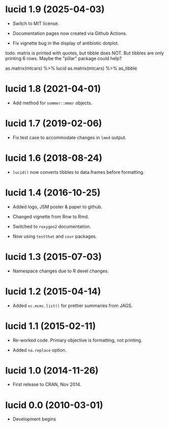 # lucid 1.9  (2025-04-03)

* Switch to MIT license.

* Documentation pages now created via Github Actions.

* Fix vignette bug in the display of antibiotic dotplot.

todo. matrix is printed with quotes, but tibble does NOT.  But tibbles
are only printing 6 rows. Maybe the "pillar" package could help?

as.matrix(mtcars) %>% lucid
as.matrix(mtcars) %>% as_tibble


# lucid 1.8 (2021-04-01)

* Add method for `sommer::mmer` objects.


# lucid 1.7 (2019-02-06)

* Fix test case to accommodate changes in `lme4` output.


# lucid 1.6 (2018-08-24)

* `lucid()` now converts tibbles to data.frames before formatting.


# lucid 1.4 (2016-10-25)

* Added logo, JSM poster & paper to github.

* Changed vignette from Rnw to Rmd.

* Switched to `roxygen2` documentation.

* Now using `testthat` and `covr` packages.


# lucid 1.3 (2015-07-03)

* Namespace changes due to R devel changes.


# lucid 1.2 (2015-04-14)

* Added `vc.mcmc.list()` for prettier summaries from JAGS.


# lucid 1.1 (2015-02-11)

* Re-worked code.  Primary objective is formatting, not printing.

* Added `na.replace` option.


# lucid 1.0 (2014-11-26)

* First release to CRAN, Nov 2014.


# lucid 0.0 (2010-03-01)

* Development begins

